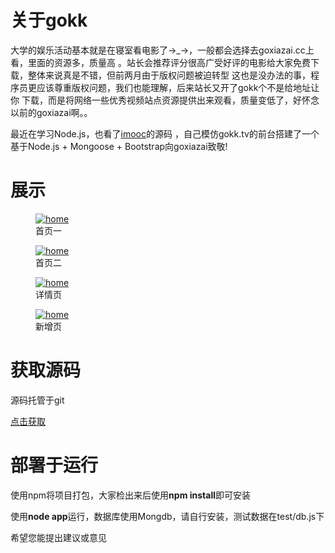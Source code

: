 # 关于gokk

大学的娱乐活动基本就是在寝室看电影了→_→，一般都会选择去goxiazai.cc上看，里面的资源多，质量高
。站长会推荐评分很高广受好评的电影给大家免费下载，整体来说真是不错，但前两月由于版权问题被迫转型
这也是没办法的事，程序员更应该尊重版权问题，我们也能理解，后来站长又开了gokk个不是给地址让你
下载，而是将网络一些优秀视频站点资源提供出来观看，质量变低了，好怀念以前的goxiazai啊。。

最近在学习Node.js，也看了<a href="https://github.com/congyuandong/imooc">imooc</a>的源码
，自己模仿gokk.tv的前台搭建了一个基于Node.js + Mongoose + Bootstrap向goxiazai致敬!

# 展示

<figure>
	<a href="http://www.hacke2.cn/images/article/11.jpg">
		<img src="http://www.hacke2.cn/images/article/11.jpg" alt="home" />
	</a>
	<figcaption>首页一</figcaption>
</figure>

<figure>
	<a href="http://www.hacke2.cn/images/article/12.jpg">
		<img src="http://www.hacke2.cn/images/article/12.jpg" alt="home" />
	</a>
	<figcaption>首页二</figcaption>
</figure>

<figure>
	<a href="http://www.hacke2.cn/images/article/13.jpg">
		<img src="http://www.hacke2.cn/images/article/13.jpg" alt="home" />
	</a>
	<figcaption>详情页</figcaption>
</figure>

<figure>
	<a href="http://www.hacke2.cn/images/article/14.jpg">
		<img src="http://www.hacke2.cn/images/article/13.jpg" alt="home" />
	</a>
	<figcaption>新增页</figcaption>
</figure>

# 获取源码

源码托管于git

<a href="https://github.com/hacke2/gokk">点击获取</a>

# 部署于运行

使用npm将项目打包，大家检出来后使用<strong>npm install</strong>即可安装

使用<strong>node app</strong>运行，数据库使用Mongdb，请自行安装，测试数据在test/db.js下

希望您能提出建议或意见